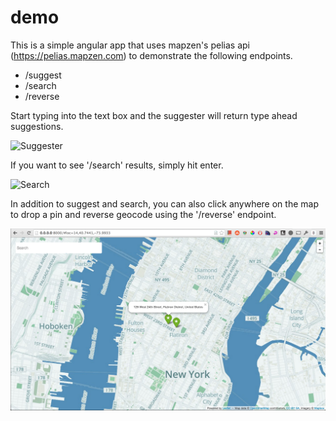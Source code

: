 demo
====

This is a simple angular app that uses mapzen's pelias api (https://pelias.mapzen.com) to demonstrate the following endpoints.

* /suggest
* /search
* /reverse

Start typing into the text box and the suggester will return type ahead suggestions. 

![Suggester](/css/images/screeshots/suggest.png?raw=true "Suggestions for Pizza")

If you want to see '/search' results, simply hit enter. 

![Search](/css/images/screeshots/search.png?raw=true "Search Results for Pizza")

In addition to suggest and search, you can also click anywhere on the map to drop a pin and reverse geocode using the '/reverse' endpoint. 

![Reverse](/css/images/screenshots/reverse.png?raw=true "Reverse Geocoder")